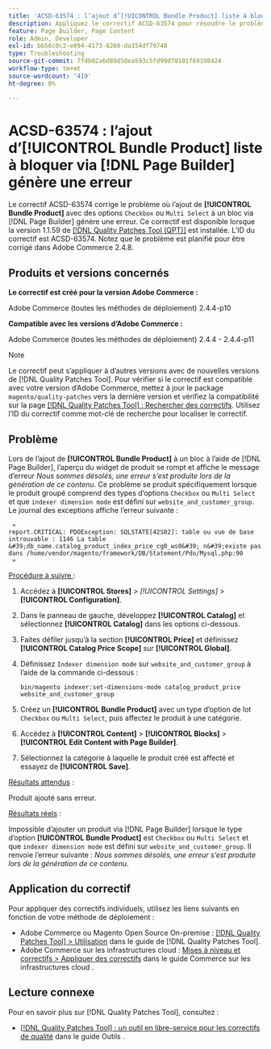 ```yaml
---
title: 'ACSD-63574 : l’ajout d’[!UICONTROL Bundle Product] liste à bloquer via [!DNL Page Builder] entraîne une erreur'
description: Appliquez le correctif ACSD-63574 pour résoudre le problème d’Adobe Commerce où l’ajout de **[!UICONTROL Bundle Product]** avec les options « Case à cocher » ou « Sélection multiple » à un bloc via [!DNL Page Builder] entraîne une erreur.
feature: Page Builder, Page Content
role: Admin, Developer
exl-id: bb56c0c2-e094-4173-8260-da154df79748
type: Troubleshooting
source-git-commit: 7fdb02a6d89d50ea593c5fd99d78101f89198424
workflow-type: tm+mt
source-wordcount: '419'
ht-degree: 0%

---
```


# ACSD-63574 : l’ajout d’[!UICONTROL Bundle Product] liste à bloquer via [!DNL Page Builder] génère une erreur

Le correctif ACSD-63574 corrige le problème où l’ajout de **[!UICONTROL Bundle Product]** avec des options `Checkbox` ou `Multi Select` à un bloc via [!DNL Page Builder] génère une erreur. Ce correctif est disponible lorsque la version 1.1.59 de [[!DNL Quality Patches Tool (QPT)]](/help/tools/quality-patches-tool/quality-patches-tool-to-self-serve-quality-patches.md) est installée. L’ID du correctif est ACSD-63574. Notez que le problème est planifié pour être corrigé dans Adobe Commerce 2.4.8.

## Produits et versions concernés

**Le correctif est créé pour la version Adobe Commerce :**

Adobe Commerce (toutes les méthodes de déploiement) 2.4.4-p10

**Compatible avec les versions d’Adobe Commerce :**

Adobe Commerce (toutes les méthodes de déploiement) 2.4.4 - 2.4.4-p11

>[!NOTE]
>
>Le correctif peut s’appliquer à d’autres versions avec de nouvelles versions de [!DNL Quality Patches Tool]. Pour vérifier si le correctif est compatible avec votre version d’Adobe Commerce, mettez à jour le package `magento/quality-patches` vers la dernière version et vérifiez la compatibilité sur la page [[!DNL Quality Patches Tool] : Rechercher des correctifs](https://experienceleague.adobe.com/tools/commerce-quality-patches/index.html?lang=fr). Utilisez l’ID du correctif comme mot-clé de recherche pour localiser le correctif.

## Problème

Lors de l’ajout de **[!UICONTROL Bundle Product]** à un bloc à l’aide de [!DNL Page Builder], l’aperçu du widget de produit se rompt et affiche le message d’erreur *Nous sommes désolés, une erreur s’est produite lors de la génération de ce contenu*. Ce problème se produit spécifiquement lorsque le produit groupé comprend des types d’options `Checkbox` ou `Multi Select` et que `indexer dimension mode` est défini sur `website_and_customer_group`. Le journal des exceptions affiche l’erreur suivante :

     »
    report.CRITICAL: PDOException: SQLSTATE[42S02]: table ou vue de base introuvable : 1146 La table &#39;db_name.catalog_product_index_price_cg0_ws0&#39; n&#39;existe pas dans /home/vendor/magento/framework/DB/Statement/Pdo/Mysql.php:90
     »

<u>Procédure à suivre </u> :

1. Accédez à **[!UICONTROL Stores]** > *[!UICONTROL Settings]* > **[!UICONTROL Configuration]**.
1. Dans le panneau de gauche, développez **[!UICONTROL Catalog]** et sélectionnez **[!UICONTROL Catalog]** dans les options ci-dessous.
1. Faites défiler jusqu’à la section **[!UICONTROL Price]** et définissez **[!UICONTROL Catalog Price Scope]** sur **[!UICONTROL Global]**.
1. Définissez `Indexer dimension mode` sur `website_and_customer_group` à l’aide de la commande ci-dessous :

   `bin/magento indexer:set-dimensions-mode catalog_product_price website_and_customer_group`

1. Créez un **[!UICONTROL Bundle Product]** avec un type d’option de lot `Checkbox` ou `Multi Select`, puis affectez le produit à une catégorie.
1. Accédez à **[!UICONTROL Content]** > **[!UICONTROL Blocks]** > **[!UICONTROL Edit Content with Page Builder]**.
1. Sélectionnez la catégorie à laquelle le produit créé est affecté et essayez de **[!UICONTROL Save]**.

<u>Résultats attendus</u> :

Produit ajouté sans erreur.

<u>Résultats réels</u> :

Impossible d’ajouter un produit via [!DNL Page Builder] lorsque le type d’option **[!UICONTROL Bundle Product]** est `Checkbox` ou `Multi Select` et que `indexer dimension mode` est défini sur `website_and_customer_group`. Il renvoie l’erreur suivante : *Nous sommes désolés, une erreur s’est produite lors de la génération de ce contenu*.


## Application du correctif

Pour appliquer des correctifs individuels, utilisez les liens suivants en fonction de votre méthode de déploiement :

* Adobe Commerce ou Magento Open Source On-premise : [[!DNL Quality Patches Tool] > Utilisation](/help/tools/quality-patches-tool/usage.md) dans le guide de [!DNL Quality Patches Tool].
* Adobe Commerce sur les infrastructures cloud : [Mises à niveau et correctifs > Appliquer des correctifs](https://experienceleague.adobe.com/docs/commerce-cloud-service/user-guide/develop/upgrade/apply-patches.html?lang=fr) dans le guide Commerce sur les infrastructures cloud .


## Lecture connexe

Pour en savoir plus sur [!DNL Quality Patches Tool], consultez :

* [[!DNL Quality Patches Tool] : un outil en libre-service pour les correctifs de qualité](/help/tools/quality-patches-tool/quality-patches-tool-to-self-serve-quality-patches.md) dans le guide Outils .
